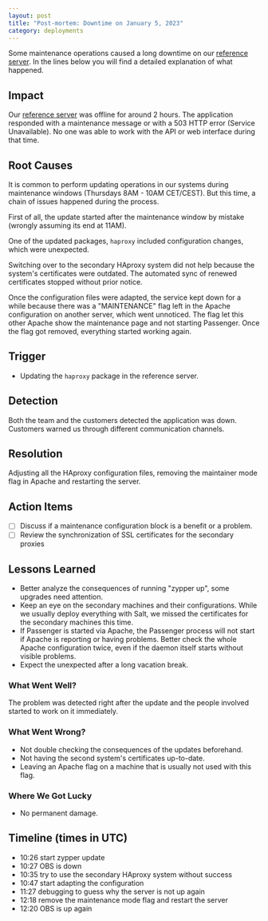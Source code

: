 ```yaml
---
layout: post
title: "Post-mortem: Downtime on January 5, 2023"
category: deployments
---
```


Some maintenance operations caused a long downtime on our [reference server](https://build.opensuse.org).
In the lines below you will find a detailed explanation of what happened.

## Impact

Our [reference server](https://build.opensuse.org) was offline for around 2 hours.
The application responded with a maintenance message or with a 503 HTTP error (Service Unavailable).
No one was able to work with the API or web interface during that time.

## Root Causes

It is common to perform updating operations in our systems
during maintenance windows (Thursdays 8AM - 10AM CET/CEST).
But this time, a chain of issues happened during the process.

First of all, the update started after the maintenance window by mistake (wrongly assuming its end at 11AM).

One of the updated packages, `haproxy` included configuration changes, which were unexpected.

Switching over to the secondary HAproxy system did not help because the system's certificates were outdated.
The automated sync of renewed certificates stopped without prior notice.

Once the configuration files were adapted, the service kept down for a while because there was a "MAINTENANCE" flag left in the Apache configuration on another server, which went unnoticed. The flag let this other Apache show the maintenance page and not starting Passenger. Once the flag got removed, everything started working again.

## Trigger

- Updating the `haproxy` package in the reference server.

## Detection

Both the team and the customers detected the application was down.
Customers warned us through different communication channels.

## Resolution

Adjusting all the HAproxy configuration files, removing the maintainer mode flag in Apache and restarting the server.

## Action Items

- [ ] Discuss if a maintenance configuration block is a benefit or a problem.
- [ ] Review the synchronization of SSL certificates for the secondary proxies

## Lessons Learned

- Better analyze the consequences of running "zypper up", some upgrades need attention.
- Keep an eye on the secondary machines and their configurations. While we usually deploy everything with Salt, we missed the certificates for the secondary machines this time.
- If Passenger is started via Apache, the Passenger process will not start if Apache is reporting or having problems. Better check the whole Apache configuration twice, even if the daemon itself starts without visible problems.
- Expect the unexpected after a long vacation break.

### What Went Well?

The problem was detected right after the update and the people involved started to work on it immediately.

### What Went Wrong?

- Not double checking the consequences of the updates beforehand.
- Not having the second system's certificates up-to-date.
- Leaving an Apache flag on a machine that is usually not used with this flag.

### Where We Got Lucky

* No permanent damage.

## Timeline (times in UTC)

- 10:26 start zypper update
- 10:27 OBS is down
- 10:35 try to use the secondary HAproxy system without success
- 10:47 start adapting the configuration
- 11:27 debugging to guess why the server is not up again
- 12:18 remove the maintenance mode flag and restart the server
- 12:20 OBS is up again
